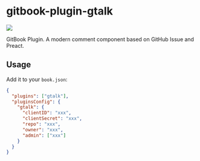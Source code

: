 # gitbook-plugin-gtalk

![](https://img.shields.io/npm/dt/gitbook-plugin-gtalk.svg)

GitBook Plugin. A modern comment component based on GitHub Issue and Preact.

## Usage

Add it to your `book.json`:

```json
{
  "plugins": ["gtalk"],
  "pluginsConfig": {
    "gtalk": {
      "clientID": "xxx",
      "clientSecret": "xxx",
      "repo": "xxx",
      "owner": "xxx",
      "admin": ["xxx"]
    }
  }
}
```
